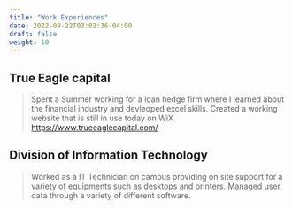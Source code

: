 ```yaml
---
title: "Work Experiences"
date: 2022-09-22T03:02:36-04:00
draft: false
weight: 10
---
```


## True Eagle capital
> Spent a Summer working for a loan hedge firm where I learned about the financial industry and devleoped excel skills. Created a working website that is still in use today on WiX https://www.trueeaglecapital.com/

## Division of Information Technology
> Worked as a IT Technician on campus providing on site support for a variety of equipments such as desktops and printers. Managed user data through a variety of different software.